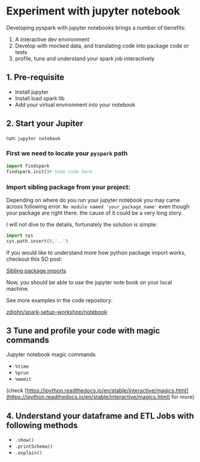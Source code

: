 # Experiment with jupyter notebook

Developing pyspark with jupyter notebooks brings a number of benefits:

1. A interactive dev environment
2. Develop with mocked data, and translating code into package code or tests
3. profile, tune and understand your spark job interactively

## 1. Pre-requisite

- Install jupyter
- Install load spark lib
- Add your virtual environment into your notebook

## 2. Start your Jupiter

run: `jupyter notebook`

### First we need to locate your `pyspark` path

```python
import findspark
findspark.init()# todo code here
```

### Import sibling package from your project:

Depending on where do you run your jupyter notebook you may came across following error. `No module named 'your_package_name'` even though your package are right there. the cause of it could be a very long story.

I will not dive to the details, fortunately the solution is simple:

```python
import sys
sys.path.insert(0,'..')
```

If you would like to understand more how python package import works, checkout this SO post:

[Sibling package imports](https://stackoverflow.com/questions/6323860/sibling-package-imports)

Now, you should be able to use the jupyter note book on your local machine.

See more examples in the code repository:

[zdjohn/spark-setup-workshop/notebook](https://github.com/zdjohn/spark-setup-workshop/tree/master/notebook)

## 3 Tune and profile your code with magic commands

Jupyter notebook magic commands

- `%time`
- `%prun`
- `%memit`

(check [https://ipython.readthedocs.io/en/stable/interactive/magics.html](https://ipython.readthedocs.io/en/stable/interactive/magics.html) for more)

## 4. Understand your dataframe and ETL Jobs with following methods

- `.show()`
- `.printSchema()`
- `.explain()`

